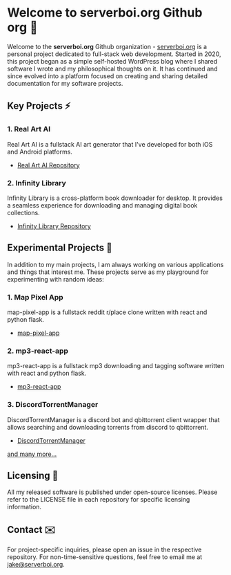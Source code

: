 # Welcome to serverboi.org Github org 👋

Welcome to the **serverboi.org** Github organization - [serverboi.org](https://serverboi.org) is a personal project dedicated to full-stack web development. Started in 2020, this project began as a simple self-hosted WordPress blog where I shared software I wrote and my philosophical thoughts on it. It has continued and since evolved into a platform focused on creating and sharing detailed documentation for my software projects.

## Key Projects ⚡

### 1. Real Art AI
Real Art AI is a fullstack AI art generator that I've developed for both iOS and Android platforms.

- [Real Art AI Repository](https://github.com/serverboi-org/real-art-ai)

### 2. Infinity Library
Infinity Library is a cross-platform book downloader for desktop. It provides a seamless experience for downloading and managing digital book collections.

- [Infinity Library Repository](https://github.com/serverboi-org/infinity-library)

## Experimental Projects 🤔

In addition to my main projects, I am always working on various applications and things that interest me. These projects serve as my playground for experimenting with random ideas:

### 1. Map Pixel App
map-pixel-app is a fullstack reddit r/place clone written with react and python flask.

- [map-pixel-app](https://serverboi.org/posts/map-pixel-app/)


### 2. mp3-react-app
mp3-react-app is a fullstack mp3 downloading and tagging software written with react and python flask.

- [mp3-react-app](https://serverboi.org/posts/mp3-react-app/)


### 3. DiscordTorrentManager
DiscordTorrentManager is a discord bot and qbittorrent client wrapper that allows searching and downloading torrents from discord to qbittorrent.

- [DiscordTorrentManager](https://serverboi.org/posts/DiscordTorrentManager/)

[and many more...](https://serverboi.org)

## Licensing 📜
All my released software is published under open-source licenses. Please refer to the LICENSE file in each repository for specific licensing information.

## Contact ✉️
For project-specific inquiries, please open an issue in the respective repository. For non-time-sensitive questions, feel free to email me at jake@serverboi.org.
